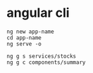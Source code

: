 # angular cli


```shell
ng new app-name
cd app-name
ng serve -o

ng g s services/stocks
ng g c components/summary
```
